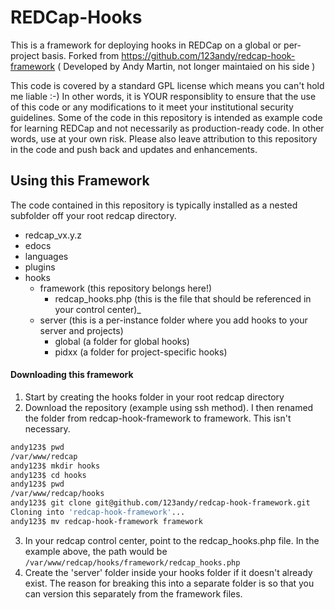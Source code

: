 # REDCap-Hooks
This is a framework for deploying hooks in REDCap on a global or per-project basis.
Forked from https://github.com/123andy/redcap-hook-framework ( Developed by Andy Martin, not longer maintaied on his side )

This code is covered by a standard GPL license which means you can't hold me liable :-)  In other words, it is YOUR responsiblity to ensure that the use of this code or any modifications to it meet your institutional security guidelines.  Some of the code in this repository is intended as example code for learning REDCap and not necessarily as production-ready code.  In other words, use at your own risk.  Please also leave attribution to this repository in the code and push back and updates and enhancements.

## Using this Framework
The code contained in this repository is typically installed as a nested subfolder off your root redcap directory.
* redcap_vx.y.z
* edocs
* languages
* plugins
* hooks
  * framework (this repository belongs here!)
    * redcap_hooks.php (this is the file that should be referenced in your control center)_
  * server (this is a per-instance folder where you add hooks to your server and projects)
    * global (a folder for global hooks)
    * pidxx (a folder for project-specific hooks)

#### Downloading this framework
1. Start by creating the hooks folder in your root redcap directory
2. Download the repository (example using ssh method).  I then renamed the folder from redcap-hook-framework to framework.  This isn't necessary.
```bash
andy123$ pwd
/var/www/redcap
andy123$ mkdir hooks
andy123$ cd hooks
andy123$ pwd
/var/www/redcap/hooks
andy123$ git clone git@github.com/123andy/redcap-hook-framework.git
Cloning into 'redcap-hook-framework'...
andy123$ mv redcap-hook-framework framework
```
3. In your redcap control center, point to the redcap_hooks.php file.  In the example above, the path would be `/var/www/redcap/hooks/framework/redcap_hooks.php`
4. Create the 'server' folder inside your hooks folder if it doesn't already exist.  The reason for breaking this into a separate folder is so that you can version this separately from the framework files.
